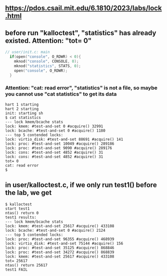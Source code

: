 ## https://pdos.csail.mit.edu/6.1810/2023/labs/lock.html

## before run "kalloctest", "statistics" has already existed. Attention: "tot= 0"
```c
// user/init.c: main
  if(open("console", O_RDWR) < 0){
    mknod("console", CONSOLE, 0);
    mknod("statistics", STATS, 0);
    open("console", O_RDWR);
  }
```
### Attention: "cat: read error", "statistics" is not a file, so maybe you cannot use "cat statistics" to get its data
```
hart 1 starting
hart 2 starting
init: starting sh
$ cat statistics
--- lock kmem/bcache stats
lock: kmem: #test-and-set 0 #acquire() 32991
lock: bcache: #test-and-set 0 #acquire() 1180
--- top 5 contended locks:
lock: virtio_disk: #test-and-set 88691 #acquire() 141
lock: proc: #test-and-set 10049 #acquire() 289186
lock: proc: #test-and-set 9090 #acquire() 289176
lock: cons: #test-and-set 4852 #acquire() 31
lock: cons: #test-and-set 4852 #acquire() 31
tot= 0
cat: read error
$    

```

## in user/kalloctest.c, if we only run test1() before the lab, we get 

```
$ kalloctest
start test1
ntas() return 0
test1 results:
--- lock kmem/bcache stats
lock: kmem: #test-and-set 25617 #acquire() 433108
lock: bcache: #test-and-set 0 #acquire() 2124
--- top 5 contended locks:
lock: proc: #test-and-set 96355 #acquire() 468939
lock: virtio_disk: #test-and-set 75144 #acquire() 156
lock: proc: #test-and-set 35125 #acquire() 868846
lock: proc: #test-and-set 34272 #acquire() 868839
lock: kmem: #test-and-set 25617 #acquire() 433108
tot= 25617
ntas() return 25617
test1 FAIL

```

